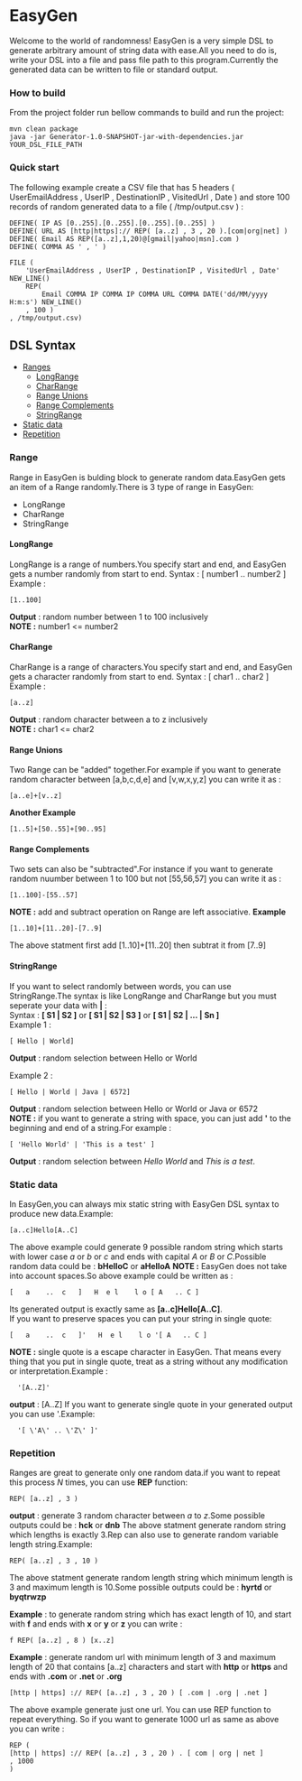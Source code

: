 # EasyGen
Welcome to the world of randomness! EasyGen is a very simple DSL to generate arbitrary amount of string data with ease.All you need 
to do is, write your DSL into a file and pass file path to this program.Currently the generated data can be written to file or standard output. 

### How to build
From the project folder run bellow commands to build and run the project:
```
mvn clean package
java -jar Generator-1.0-SNAPSHOT-jar-with-dependencies.jar YOUR_DSL_FILE_PATH
```
### Quick start
The following example create a CSV file that has 5 headers ( UserEmailAddress , UserIP , DestinationIP , VisitedUrl , Date ) and store 100 records of random generated data to a file ( /tmp/output.csv ) :
```
DEFINE( IP AS [0..255].[0..255].[0..255].[0..255] )
DEFINE( URL AS [http|https]:// REP( [a..z] , 3 , 20 ).[com|org|net] )
DEFINE( Email AS REP([a..z],1,20)@[gmail|yahoo|msn].com )
DEFINE( COMMA AS ' , ' )

FILE (
	'UserEmailAddress , UserIP , DestinationIP , VisitedUrl , Date' NEW_LINE()
	REP(
		Email COMMA IP COMMA IP COMMA URL COMMA DATE('dd/MM/yyyy H:m:s') NEW_LINE()	
	, 100 )
, /tmp/output.csv)
```

## DSL Syntax
* [Ranges](#range)
    * [LongRange](#lrange)
    * [CharRange](#crange)
    * [Range Unions](#addrange)
    * [Range Complements](#subtract_range)
    * [StringRange](#srange)
* [Static data](#sdata)    
* [Repetition](#rep)
       
### Range<a name="range"></a>
Range in EasyGen is bulding block to generate random data.EasyGen gets an item of a Range randomly.There is 3 type of range in EasyGen:
* LongRange
* CharRange
* StringRange

#### LongRange<a name="lrange"></a>
LongRange is a range of numbers.You specify start and end, and EasyGen gets a number randomly from start to end.
Syntax  : [ number1 .. number2 ]  
Example :  
```
[1..100]  
```
**Output**  : random number between 1 to 100 inclusively  
**NOTE :** number1 <= number2

#### CharRange<a name="crange"></a>
CharRange is a range of characters.You specify start and end, and EasyGen gets a character randomly from start to end.
Syntax  : [ char1 .. char2 ]  
Example :  
```
[a..z]  
```
**Output**  : random character between a to z inclusively   
**NOTE :** char1 <= char2

#### Range Unions<a name="addrange"></a>
Two Range can be "added" together.For example if you want to generate random character between [a,b,c,d,e] and [v,w,x,y,z] you can write it as :  
```
[a..e]+[v..z]
```
**Another Example**
```
[1..5]+[50..55]+[90..95]
```

#### Range Complements<a name="subtract_range"></a>
Two sets can also be "subtracted".For instance if you want to generate random nuumber between 1 to 100 but not [55,56,57] you can write it as :
```
[1..100]-[55..57]
```
**NOTE :** add and subtract operation on Range are left associative.
**Example**
```
[1..10]+[11..20]-[7..9]
```
The above statment first add [1..10]+[11..20] then subtrat it from [7..9]

#### StringRange<a name="srange"></a>
If you want to select randomly between words, you can use StringRange.The syntax is like LongRange and CharRange but you must seperate your data with **|** :  
Syntax   : **[ S1 | S2 ]** or **[ S1 | S2 | S3 ]** or **[ S1 | S2 | ... | Sn ]**  
Example 1 :  
```
[ Hello | World]    
```
**Output** : random selection between Hello or World  

Example 2 :  
```
[ Hello | World | Java | 6572]  
```
**Output** : random selection between Hello or World or Java or 6572  
**NOTE :** if you want to generate a string with space, you can just add **'** to the beginning and end of a string.For example :  
```
[ 'Hello World' | 'This is a test' ]  
```
**Output** : random selection between *Hello World* and *This is a test*.  

### Static data<a name="sdata"></a>
In EasyGen,you can always mix static string with EasyGen DSL syntax to produce new data.Example:  
```
[a..c]Hello[A..C]
```
The above example could generate 9 possible random string which starts with lower case *a* or *b* or *c* and ends with capital *A* or *B* or *C*.Possible random data could be : **bHelloC** or **aHelloA**
**NOTE :** EasyGen does not take into account spaces.So above example could be written as :  
```
[   a    ..  c   ]   H  e l    l o [ A   .. C ]
```
Its generated output is exactly same as **[a..c]Hello[A..C]**.  
If you want to preserve spaces you can put your string in single quote:  
```
[   a    ..  c   ]'   H  e l    l o '[ A   .. C ]
```
**NOTE :** single quote is a escape character in EasyGen. That means every thing that you put in single quote, treat as a string without any modification or interpretation.Example :  
```
  '[A..Z]'
```
**output** : [A..Z]
If you want to generate single quote in your generated output you can use \'.Example:  
```
  '[ \'A\' .. \'Z\' ]'
```

### Repetition<a name="rep"></a>
Ranges are great to generate only one random data.if you want to repeat this process *N* times, you can use **REP** function:
```
REP( [a..z] , 3 )
```
**output** : generate 3 random character between *a* to *z*.Some possible outputs could be : **hck** or **dnb**
The above statment generate random string which lengths is exactly 3.Rep can also use to generate random variable length string.Example:  
```
REP( [a..z] , 3 , 10 )
```
The above statment generate random length string which minimum length is 3 and maximum length is 10.Some possible outputs could be : **hyrtd** or **byqtrwzp**

**Example** : to generate random string which has exact length of 10, and start with **f** and ends with **x** or **y** or **z** you can write :
```
f REP( [a..z] , 8 ) [x..z] 
```
**Example** : generate random url with minimum length of 3 and maximum length of 20 that contains [a..z] characters and start with **http** or **https** and ends with **.com** or **.net** or **.org**
```
[http | https] :// REP( [a..z] , 3 , 20 ) [ .com | .org | .net ]
```
The above example generate just one url. You can use REP function to repeat everything. So if you want to generate 1000 url as same as above you can write :  
```
REP (
[http | https] :// REP( [a..z] , 3 , 20 ) . [ com | org | net ]
, 1000
)
```
